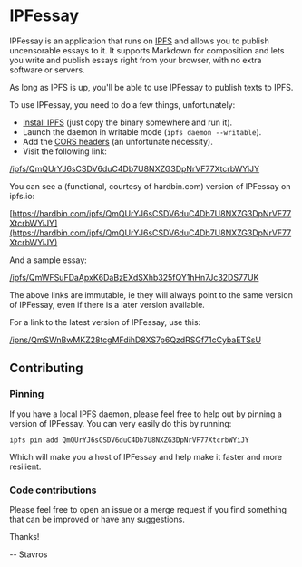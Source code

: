 IPFessay
========

IPFessay is an application that runs on [IPFS](https://ipfs.io/) and allows you
to publish uncensorable essays to it. It supports Markdown for composition and
lets you write and publish essays right from your browser, with no extra
software or servers.

As long as IPFS is up, you'll be able to use IPFessay to publish texts to IPFS.

To use IPFessay, you need to do a few things, unfortunately:

* [Install IPFS](https://ipfs.io/docs/install/) (just copy the binary somewhere
  and run it).
* Launch the daemon in writable mode (`ipfs daemon --writable`).
* Add the [CORS headers](https://github.com/ipfs/js-ipfs-api#cors) (an
  unfortunate necessity).
* Visit the following link:

[/ipfs/QmQUrYJ6sCSDV6duC4Db7U8NXZG3DpNrVF77XtcrbWYiJY](http://localhost:8080/ipfs/QmQUrYJ6sCSDV6duC4Db7U8NXZG3DpNrVF77XtcrbWYiJY)

You can see a (functional, courtesy of hardbin.com) version of IPFessay on ipfs.io:

[https://hardbin.com/ipfs/QmQUrYJ6sCSDV6duC4Db7U8NXZG3DpNrVF77XtcrbWYiJY](https://hardbin.com/ipfs/QmQUrYJ6sCSDV6duC4Db7U8NXZG3DpNrVF77XtcrbWYiJY)

And a sample essay:

[/ipfs/QmWFSuFDaApxK6DaBzEXdSXhb325fQY1hHn7Jc32DS77UK](https://ipfs.io/ipfs/QmWFSuFDaApxK6DaBzEXdSXhb325fQY1hHn7Jc32DS77UK)

The above links are immutable, ie they will always point to the same version of
IPFessay, even if there is a later version available.

For a link to the latest version of IPFessay, use this:

[/ipns/QmSWnBwMKZ28tcgMFdihD8XS7p6QzdRSGf71cCybaETSsU](/ipns/QmSWnBwMKZ28tcgMFdihD8XS7p6QzdRSGf71cCybaETSsU)


Contributing
------------

### Pinning

If you have a local IPFS daemon, please feel free to help out by pinning
a version of IPFessay. You can very easily do this by running:

~~~
ipfs pin add QmQUrYJ6sCSDV6duC4Db7U8NXZG3DpNrVF77XtcrbWYiJY
~~~

Which will make you a host of IPFessay and help make it faster and more
resilient.


### Code contributions

Please feel free to open an issue or a merge request if you find something that
can be improved or have any suggestions.

Thanks!

-- Stavros
